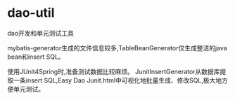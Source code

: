 # dao-util
dao开发和单元测试工具

mybatis-generator生成的文件信息较多,TableBeanGenerator仅生成整洁的java bean和insert SQL。

使用JUnit4Spring时,准备测试数据比较麻烦。
JunitInsertGenerator从数据库提取一条insert SQL,Easy Dao Junit.html中可视化地批量生成、修改SQL,极大地方便单元测试。
